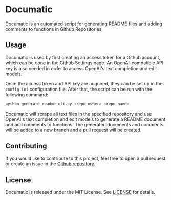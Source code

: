 
# Documatic

Documatic is an automated script for generating README files and adding comments to functions in Github Repositories.

## Usage

Documatic is used by first creating an access token for a Github account, which can be done in the Github Settings page. An OpenAI-compatible API key is also needed in order to access OpenAI's text completion and edit models.

Once the access token and API key are acquired, they can be set up in the `config.ini` configuration file. After that, the script can be run with the following command:

```sh
python generate_readme_cli.py <repo_owner> <repo_name>
```

Documatic will scrape all text files in the specified repository and use OpenAI's text completion and edit models to generate a README document and add comments to functions. The generated documents and comments will be added to a new branch and a pull request will be created.

## Contributing

If you would like to contribute to this project, feel free to open a pull request or create an issue in the [Github repository](https://github.com/kadupitiya/documatic).

## License

Documatic is released under the MIT License. See [LICENSE](LICENSE) for details.
